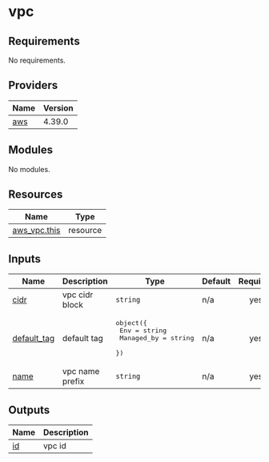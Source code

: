 # vpc

<!-- BEGINNING OF PRE-COMMIT-TERRAFORM DOCS HOOK -->
## Requirements

No requirements.

## Providers

| Name | Version |
|------|---------|
| <a name="provider_aws"></a> [aws](#provider\_aws) | 4.39.0 |

## Modules

No modules.

## Resources

| Name | Type |
|------|------|
| [aws_vpc.this](https://registry.terraform.io/providers/hashicorp/aws/latest/docs/resources/vpc) | resource |

## Inputs

| Name | Description | Type | Default | Required |
|------|-------------|------|---------|:--------:|
| <a name="input_cidr"></a> [cidr](#input\_cidr) | vpc cidr block | `string` | n/a | yes |
| <a name="input_default_tag"></a> [default\_tag](#input\_default\_tag) | default tag | <pre>object({<br>    Env        = string<br>    Managed_by = string<br>  })</pre> | n/a | yes |
| <a name="input_name"></a> [name](#input\_name) | vpc name prefix | `string` | n/a | yes |

## Outputs

| Name | Description |
|------|-------------|
| <a name="output_id"></a> [id](#output\_id) | vpc id |
<!-- END OF PRE-COMMIT-TERRAFORM DOCS HOOK -->
